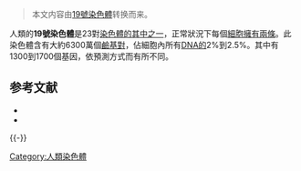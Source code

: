 > 本文内容由[19號染色體](https://zh.wikipedia.org/wiki/19號染色體)转换而来。


人類的**19號染色體**是23對[染色體的其中之一](https://zh.wikipedia.org/wiki/染色體 "wikilink")，正常狀況下每個[細胞擁有兩條](https://zh.wikipedia.org/wiki/細胞 "wikilink")。此染色體含有大約6300萬個[鹼基對](https://zh.wikipedia.org/wiki/鹼基對 "wikilink")，佔細胞內所有[DNA的](https://zh.wikipedia.org/wiki/DNA "wikilink")2%到2.5%。其中有1300到1700個基因，依預測方式而有所不同。

## 参考文献

  -
  -
{{-}}

[Category:人類染色體](https://zh.wikipedia.org/wiki/Category:人類染色體 "wikilink")